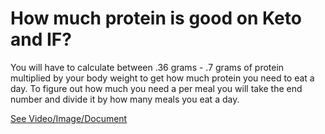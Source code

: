 # How much protein is good on Keto and IF?

You will have to calculate between .36 grams - .7 grams of protein multiplied by your body weight to get how much protein you need to eat a day. To figure out how much you need a per meal you will take the end number and divide it by how many meals you eat a day.

 [See Video/Image/Document](https://hls-player.drberg.com/asset?path=migrated-assets/how-much-protein-on-keto-intermittent-fasting-plan-is-good-drberg)